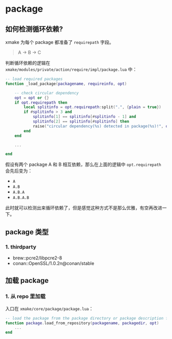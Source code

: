 # package

## 如何检测循环依赖?

xmake 为每个 package 都准备了 `requirepath` 字段。

> A -> B -> C

判断循环依赖的逻辑在 `xmake/modules/private/action/require/impl/package.lua` 中：

```lua
-- load required packages
function _load_package(packagename, requireinfo, opt)

    -- check circular dependency
    opt = opt or {}
    if opt.requirepath then
        local splitinfo = opt.requirepath:split(".", {plain = true})
        if #splitinfo > 3 and
            splitinfo[1] == splitinfo[#splitinfo - 1] and
            splitinfo[2] == splitinfo[#splitinfo] then
            raise("circular dependency(%s) detected in package(%s)!", opt.requirepath, splitinfo[1])
        end
    end

    ...

end
```

假设有两个 package A 和 B 相互依赖，那么在上面的逻辑中 `opt.requirepath` 会先后变为：

* `A`
* `A.B`
* `A.B.A`
* `A.B.A.B`

此时就可以检测出来循环依赖了，但是感觉这种方式不是那么优雅，有空再改进一下。

## package 类型

### 1. thirdparty

* brew::pcre2/libpcre2-8
* conan::OpenSSL/1.0.2n@conan/stable


## 加载 package

### 1. 从 repo 里加载

入口在 `xmake/core/package/package.lua`：

```lua
-- load the package from the package directory or package description file
function package.load_from_repository(packagename, packagedir, opt)
    ...
end
```
